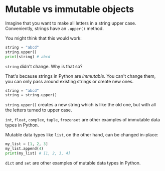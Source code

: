 # Mutable vs immutable objects

Imagine that you want to make all letters in a string upper case.
Conveniently, strings have an `.upper()` method.

You might think that this would work:
```python
string = "abcd"
string.upper()
print(string) # abcd
```

`string` didn't change. Why is that so?

That's because strings in Python are _immutable_. You can't change them, you can only pass
around existing strings or create new ones.

```python
string = "abcd"
string = string.upper()
```
`string.upper()` creates a new string which is like the old one, but with all
the letters turned to upper case.

`int`, `float`, `complex`, `tuple`, `frozenset`  are other examples of immutable data types in Python.

Mutable data types like `list`, on the other hand, can be changed in-place:
```python
my_list = [1, 2, 3]
my_list.append(4)
print(my_list) # [1, 2, 3, 4]
```

`dict` and `set` are other examples of mutable data types in Python.
